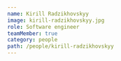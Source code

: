 ```yaml
---
name: Kirill Radzikhovskyy
image: kirill-radzikhovskyy.jpg
role: Software engineer
teamMember: true
category: people
path: /people/kirill-radzikhovskyy
---
```


